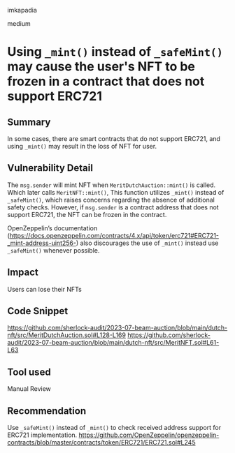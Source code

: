 imkapadia

medium

# Using `_mint()` instead of `_safeMint()` may cause the user's NFT to be frozen in a contract that does not support ERC721

## Summary
In some cases, there are smart contracts that do not support ERC721, and using `_mint()` may result in the loss of NFT for user.

## Vulnerability Detail
The `msg.sender` will mint NFT when `MeritDutchAuction::mint()` is called. Which later calls `MeritNFT::mint()`, This function utilizes `_mint()` instead of `_safeMint()`, which raises concerns regarding the absence of additional safety checks.
However, if `msg.sender` is a contract address that does not support ERC721, the NFT can be frozen in the contract.

OpenZeppelin’s documentation (https://docs.openzeppelin.com/contracts/4.x/api/token/erc721#ERC721-_mint-address-uint256-) also discourages the use of `_mint()` instead use `_safeMint()` whenever possible.

## Impact
Users can lose their NFTs

## Code Snippet
https://github.com/sherlock-audit/2023-07-beam-auction/blob/main/dutch-nft/src/MeritDutchAuction.sol#L128-L169
https://github.com/sherlock-audit/2023-07-beam-auction/blob/main/dutch-nft/src/MeritNFT.sol#L61-L63

## Tool used

Manual Review

## Recommendation
Use `_safeMint()` instead of `_mint()` to check received address support for ERC721 implementation.
https://github.com/OpenZeppelin/openzeppelin-contracts/blob/master/contracts/token/ERC721/ERC721.sol#L245